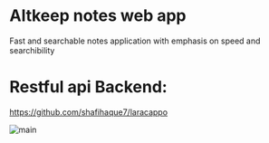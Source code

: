 # Altkeep notes web app
Fast and searchable notes application with emphasis on speed and searchibility

# Restful api Backend: 
https://github.com/shafihaque7/laracappo

![main](https://github.com/shafihaque7/shafihaque7.github.io/blob/master/demo1.gif)

